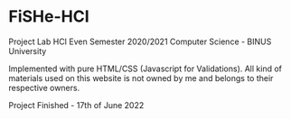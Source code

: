 # FiSHe-HCI
 Project Lab HCI Even Semester 2020/2021
 Computer Science - BINUS University
 
Implemented with pure HTML/CSS (Javascript for Validations). All kind of materials used on this website is not owned by me and belongs to their respective owners.

Project Finished - 17th of June 2022

